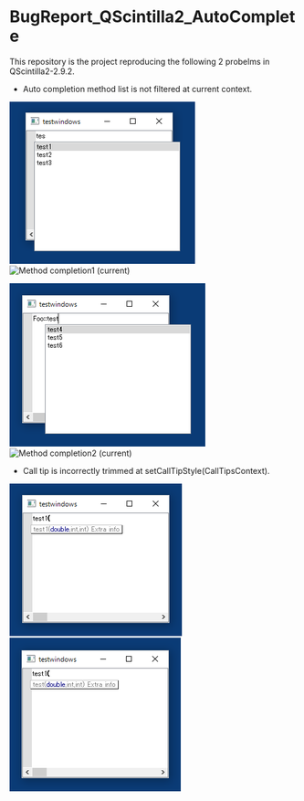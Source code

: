 # BugReport_QScintilla2_AutoComplete

This repository is the project reproducing the following 2 probelms in QScintilla2-2.9.2.

- Auto completion method list is not filtered at current context.


![Method completion1 (expected)](/images/method-completion-expected.png "Method completion1 (expected)")
![Method completion1 (current)](/images/method-completion-curret.png "Method completion1 (current)")

![Method completion2 (expected)](/images/method-completion2-expected.png "Method completion2 (expected)")
![Method completion2 (current)](/images/method-completion2-curret.png "Method completion2 (current)")

- Call tip is incorrectly trimmed at setCallTipStyle(CallTipsContext).

![Call tip (expected)](/images/calltip-expected.png "Call tip (expected)")
![Call tip (current)](/images/calltip-current.png "Call tip (current)")

